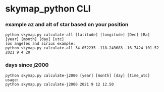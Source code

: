 # skymap_python CLI

### example az and alt of star based on your position

    python skymap.py calculate-all [latitude] [longitude] [Dec] [Ra] [year] [month] [day] [utc]
    los angeles and sirius example:
    python skymap.py calculate-all 34.052235 -118.243683 -16.7424 101.52 2021 9 4 20
    
### days since j2000

    python skymap.py calculate-j2000 [year] [month] [day] [time_utc]
    usage:
    python skymap.py calculate-j2000 2021 9 12 12.50
